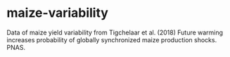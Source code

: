 # maize-variability
Data of maize yield variability from Tigchelaar et al. (2018) Future warming increases probability of globally synchronized maize production shocks. PNAS.
